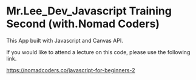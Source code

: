 # Mr.Lee_Dev_Javascript Training Second (with.Nomad Coders)

This App built with Javascript and Canvas API.

If you would like to attend a lecture on this code, please use the following link.

https://nomadcoders.co/javascript-for-beginners-2
